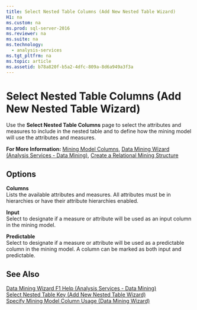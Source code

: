 ```yaml
---
title: Select Nested Table Columns (Add New Nested Table Wizard)
H1: na
ms.custom: na
ms.prod: sql-server-2016
ms.reviewer: na
ms.suite: na
ms.technology: 
  - analysis-services
ms.tgt_pltfrm: na
ms.topic: article
ms.assetid: b78a820f-b5a2-4dfc-809a-8d6a949a3f3a
---
```

# Select Nested Table Columns (Add New Nested Table Wizard)
  Use the **Select Nested Table Columns** page to select the attributes and measures to include in the nested table and to define how the mining model will use the attributes and measures.  
  
 **For More Information:** [Mining Model Columns](../../Topics/TopicNameNotContainA/Mining-Model-Columns.md), [Data Mining Wizard &#40;Analysis Services - Data Mining&#41;](../../Topics/TopicNameNotContainA/Data-Mining-Wizard--Analysis-Services---Data-Mining-.md), [Create a Relational Mining Structure](../../Topics/TopicNameContainA/Create-a-Relational-Mining-Structure.md)  
  
## Options  
 **Columns**  
 Lists the available attributes and measures. All attributes must be in hierarchies or have their attribute hierarchies enabled.  
  
 **Input**  
 Select to designate if a measure or attribute will be used as an input column in the mining model.  
  
 **Predictable**  
 Select to designate if a measure or attribute will be used as a predictable column in the mining model. A column can be marked as both input and predictable.  
  
## See Also  
 [Data Mining Wizard F1 Help &#40;Analysis Services - Data Mining&#41;](../../Topics/TopicNameNotContainA/Data-Mining-Wizard-F1-Help--Analysis-Services---Data-Mining-.md)   
 [Select Nested Table Key &#40;Add New Nested Table Wizard&#41;](../../Topics/TopicNameNotContainA/Select-Nested-Table-Key--Add-New-Nested-Table-Wizard-.md)   
 [Specify Mining Model Column Usage &#40;Data Mining Wizard&#41;](../../Topics/TopicNameNotContainA/Specify-Mining-Model-Column-Usage--Data-Mining-Wizard-.md)  
  
  